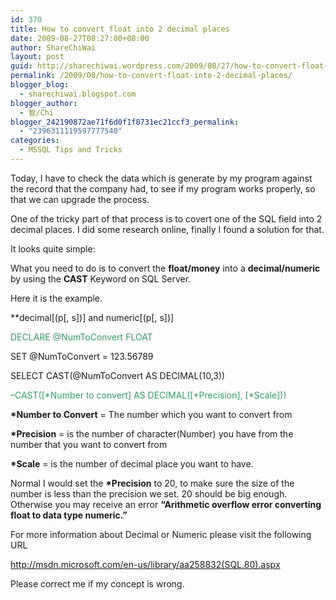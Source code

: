 ```yaml
---
id: 370
title: How to convert float into 2 decimal places
date: 2009-08-27T08:27:00+08:00
author: ShareChiWai
layout: post
guid: http://sharechiwai.wordpress.com/2009/08/27/how-to-convert-float-into-2-decimal-places
permalink: /2009/08/how-to-convert-float-into-2-decimal-places/
blogger_blog:
  - sharechiwai.blogspot.com
blogger_author:
  - 智/Chi
blogger_242190872ae71f6d0f1f8731ec21ccf3_permalink:
  - "2396311119597777540"
categories:
  - MSSQL Tips and Tricks
---
```

Today, I have to check the data which is generate by my program against the record that the company had, to see if my program works properly, so that we can upgrade the process.

One of the tricky part of that process is to covert one of the SQL field into 2 decimal places. I did some research online, finally I found a solution for that.

It looks quite simple:

What you need to do is to convert the **float/money** into a **decimal/numeric** by using the **CAST** Keyword on SQL Server.

Here it is the example.

**decimal[(p[, s])] and numeric[(p[, s])]</p> 

<span style="font-weight:normal;"><span style="color:rgb(51,153,102);">DECLARE @NumToConvert FLOAT</p> 

<p>
  SET @NumToConvert = 123.56789
</p>

<p>
  SELECT CAST(@NumToConvert AS DECIMAL(10,3))</span></span></strong>
</p>

<p>
  <span style="color:rgb(51,153,102);">&#8211;CAST([*Number to convert] AS DECIMAL([*Precision], [*Scale]))</span>
</p>

<p>
  <strong>*Number to Convert</strong> = The number which you want to convert from
</p>

<p>
  <strong>*Precision</strong> = is the number of character(Number) you have from the number that you want to convert from
</p>

<p>
  <strong>*Scale</strong> = is the number of decimal place you want to have.
</p>

<p>
  Normal I would set the <strong>*Precision</strong> to 20, to make sure the size of the number is less than the precision we set. 20 should be big enough. Otherwise you may receive an error <strong>&#8220;Arithmetic overflow error converting float to data type numeric.&#8221;</strong>
</p>

<p>
  For more information about Decimal or Numeric please visit the following URL
</p>

<p>
  <a title="Data Tyoe decimal and numeric SQL 2000" href="http://msdn.microsoft.com/en-us/library/aa258832%28SQL.80%29.aspx" target="_blank">http://msdn.microsoft.com/en-us/library/aa258832(SQL.80).aspx</a>
</p>

<p>
  Please correct me if my concept is wrong.
</p>